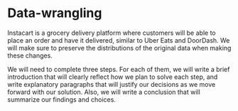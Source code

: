 # Data-wrangling
Instacart is a grocery delivery platform where customers will be able to place an order and have it delivered, similar to Uber Eats and DoorDash. We will make sure to preserve the distributions of the original data when making these changes.

We will need to complete three steps. For each of them, we will write a brief introduction that will clearly reflect how we plan to solve each step, and write explanatory paragraphs that will justify our decisions as we move forward with our solution. Also, we will write a conclusion that will summarize our findings and choices.
